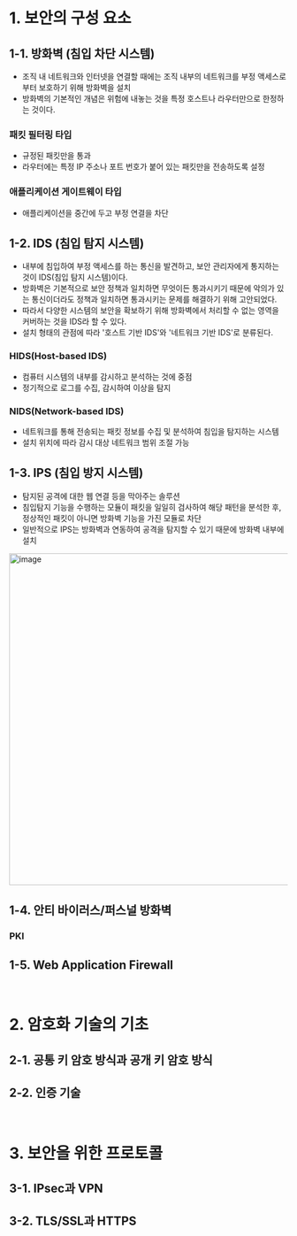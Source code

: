 # 1. 보안의 구성 요소

## 1-1. 방화벽 (침입 차단 시스템)
- 조직 내 네트워크와 인터넷을 연결할 때에는 조직 내부의 네트워크를 부정 액세스로부터 보호하기 위해 방화벽을 설치
- 방화벽의 기본적인 개념은 위험에 내놓는 것을 특정 호스트나 라우터만으로 한정하는 것이다.
### 패킷 필터링 타입
- 규정된 패킷만을 통과
- 라우터에는 특정 IP 주소나 포트 번호가 붙어 있는 패킷만을 전송하도록 설정
### 애플리케이션 게이트웨이 타입
- 애플리케이션을 중간에 두고 부정 연결을 차단


## 1-2. IDS (침입 탐지 시스템)
- 내부에 침입하여 부정 액세스를 하는 통신을 발견하고, 보안 관리자에게 통지하는 것이 IDS(침입 탐지 시스템)이다.
- 방화벽은 기본적으로 보안 정책과 일치하면 무엇이든 통과시키기 때문에 악의가 있는 통신이더라도 정책과 일치하면 통과시키는 문제를 해결하기 위해 고안되었다.
- 따라서 다양한 시스템의 보안을 확보하기 위해 방화벽에서 처리할 수 없는 영역을 커버하는 것을 IDS라 할 수 있다.
- 설치 형태의 관점에 따라 '호스트 기반 IDS'와 '네트워크 기반 IDS'로 분류된다.
### HIDS(Host-based IDS) 
- 컴퓨터 시스템의 내부를 감시하고 분석하는 것에 중점
- 정기적으로 로그를 수집, 감시하여 이상을 탐지
### NIDS(Network-based IDS)
- 네트워크를 통해 전송되는 패킷 정보를 수집 및 분석하여 침입을 탐지하는 시스템
- 설치 위치에 따라 감시 대상 네트워크 범위 조절 가능


## 1-3. IPS (침입 방지 시스템)
- 탐지된 공격에 대한 웹 연결 등을 막아주는 솔루션
- 침입탐지 기능을 수행하는 모듈이 패킷을 일일히 검사하여 해당 패턴을 분석한 후, 정상적인 패킷이 아니면 방화벽 기능을 가진 모듈로 차단
- 일반적으로 IPS는 방화벽과 연동하여 공격을 탐지할 수 있기 때문에 방화벽 내부에 설치

<img width="600" alt="image" src="https://user-images.githubusercontent.com/110087065/210169848-b3b3d72b-6bc6-4874-ae08-053b51122804.png">


## 1-4. 안티 바이러스/퍼스널 방화벽
### PKI

## 1-5. Web Application Firewall
<br/>

# 2. 암호화 기술의 기초

## 2-1. 공통 키 암호 방식과 공개 키 암호 방식
## 2-2. 인증 기술
<br/>

# 3. 보안을 위한 프로토콜
## 3-1. IPsec과 VPN
## 3-2. TLS/SSL과 HTTPS

